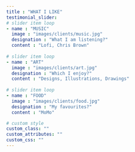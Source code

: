 ```yaml
---
title : "WHAT I LIKE"
testimonial_slider:
# slider item loop
- name : "MUSIC"
  image : "images/clients/music.jpg"
  designation : "What I am listening?"
  content : "Lofi, Chris Brown"
            
# slider item loop
- name : "ART"
  image : "images/clients/art.jpg"
  designation : "Which I enjoy?"
  content : "Designs, Illustrations, Drawings"
            
# slider item loop
- name : "FOOD"
  image : "images/clients/food.jpg"
  designation : "My favourites?"
  content : "MoMo"

# custom style
custom_class: "" 
custom_attributes: "" 
custom_css: ""
---
```

